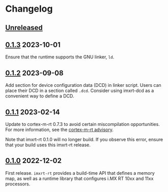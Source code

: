 # Changelog

## [Unreleased]

## [0.1.3] 2023-10-01

Ensure that the runtime supports the GNU linker, `ld`.

## [0.1.2] 2023-09-08

Add section for device configuration data (DCD) in linker script. Users
can place their DCD in a section called `.dcd`. Consider using imxrt-dcd
as a convenient way to define a DCD.

## [0.1.1] 2023-02-14

Update to cortex-m-rt 0.7.3 to avoid certain miscompilation opportunities.
For more information, see the [cortex-m-rt advisory][cmrt-0.7.3].

[cmrt-0.7.3]: https://github.com/rust-embedded/cortex-m/discussions/469

Note that imxrt-rt 0.1.0 will no longer build. If you observe this error,
ensure that your build uses this imxrt-rt release.

## [0.1.0] 2022-12-02

First release. `imxrt-rt` provides a build-time API that defines a memory map,
as well as a runtime library that configures i.MX RT 10xx and 11xx processors.

[Unreleased]: https://github.com/imxrt-rs/imxrt-rt/compare/v0.1.1...HEAD
[0.1.3]: https://github.com/imxrt-rs/imxrt-rt/releases/compare/v0.1.2...v0.1.3
[0.1.2]: https://github.com/imxrt-rs/imxrt-rt/releases/compare/v0.1.1...v0.1.2
[0.1.1]: https://github.com/imxrt-rs/imxrt-rt/releases/compare/v0.1.0...v0.1.1
[0.1.0]: https://github.com/imxrt-rs/imxrt-rt/releases/tag/v0.1.0

